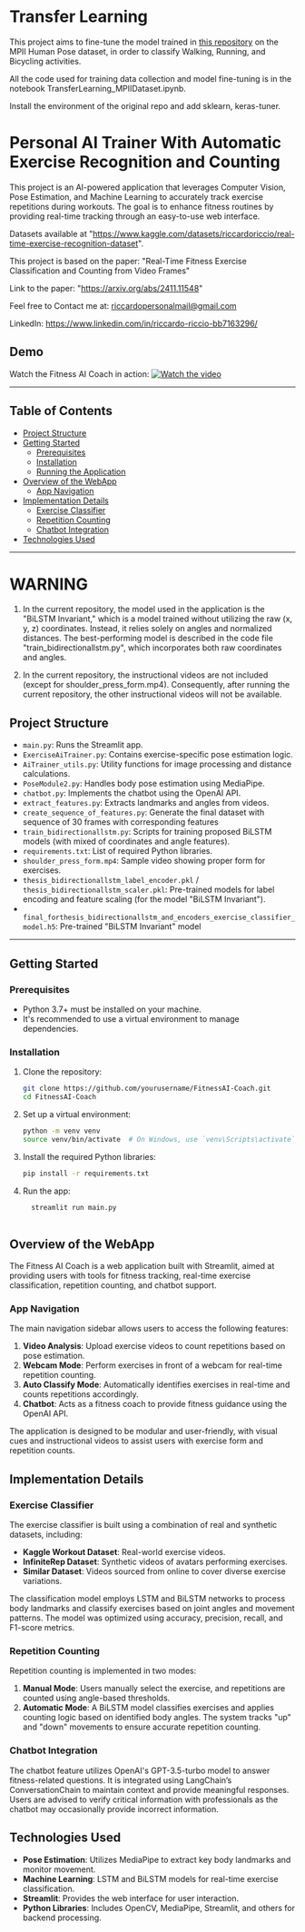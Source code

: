 # Transfer Learning
This project aims to fine-tune the model trained in [this repository](https://github.com/RiccardoRiccio/Fitness-AI-Trainer-With-Automatic-Exercise-Recognition-and-Counting) on the MPII Human Pose dataset, in order to classify Walking, Running, and Bicycling activities.

All the code used for training data collection and model fine-tuning is in the notebook TransferLearning_MPIIDataset.ipynb.

Install the environment of the original repo and add sklearn, keras-tuner.

# Personal AI Trainer With Automatic Exercise Recognition and Counting

This project is an AI-powered application that leverages Computer Vision, Pose Estimation, and Machine Learning to accurately track exercise repetitions during workouts. The goal is to enhance fitness routines by providing real-time tracking through an easy-to-use web interface.

Datasets available at "https://www.kaggle.com/datasets/riccardoriccio/real-time-exercise-recognition-dataset".

This project is based on the paper: "Real-Time Fitness Exercise Classification and Counting from Video Frames"

Link to the paper: "https://arxiv.org/abs/2411.11548"

Feel free to Contact me at: riccardopersonalmail@gmail.com

LinkedIn: https://www.linkedin.com/in/riccardo-riccio-bb7163296/

## Demo

Watch the Fitness AI Coach in action:
[![Watch the video](https://img.youtube.com/vi/GPmDPB1bSmc/maxresdefault.jpg)](https://www.youtube.com/watch?v=GPmDPB1bSmc)

---

## Table of Contents
- [Project Structure](#project-structure)
- [Getting Started](#getting-started)
  - [Prerequisites](#prerequisites)
  - [Installation](#installation)
  - [Running the Application](#running-the-application)
- [Overview of the WebApp](#overview-of-the-webapp)
  - [App Navigation](#app-navigation)
- [Implementation Details](#implementation-details)
  - [Exercise Classifier](#exercise-classifier)
  - [Repetition Counting](#repetition-counting)
  - [Chatbot Integration](#chatbot-integration)
- [Technologies Used](#technologies-used)

---
# WARNING

1) In the current repository, the model used in the application is the "BiLSTM Invariant," which is a model trained without utilizing the raw (x, y, z) coordinates. Instead, it relies solely on angles and normalized distances. The best-performing model is described in the code file "train_bidirectionallstm.py", which incorporates both raw coordinates and angles.

2) In the current repository, the instructional videos are not included (except for shoulder_press_form.mp4). Consequently, after running the current repository, the other instructional videos will not be available.

## Project Structure
- `main.py`: Runs the Streamlit app.
- `ExerciseAiTrainer.py`: Contains exercise-specific pose estimation logic.
- `AiTrainer_utils.py`: Utility functions for image processing and distance calculations.
- `PoseModule2.py`: Handles body pose estimation using MediaPipe.
- `chatbot.py`: Implements the chatbot using the OpenAI API.
- `extract_features.py`: Extracts landmarks and angles from videos.
- `create_sequence_of_features.py`:  Generate the final dataset with sequence of 30 frames with corresponding features
- `train_bidirectionallstm.py`: Scripts for training proposed BiLSTM models (with mixed of coordinates and angle features).
- `requirements.txt`: List of required Python libraries.
- `shoulder_press_form.mp4`: Sample video showing proper form for exercises.
- `thesis_bidirectionallstm_label_encoder.pkl` / `thesis_bidirectionallstm_scaler.pkl`: Pre-trained models for label encoding and feature scaling (for the model "BiLSTM Invariant").
- ` final_forthesis_bidirectionallstm_and_encoders_exercise_classifier_model.h5`: Pre-trained "BiLSTM Invariant" model

---

## Getting Started

### Prerequisites
- Python 3.7+ must be installed on your machine.
- It's recommended to use a virtual environment to manage dependencies.

### Installation

1. Clone the repository:
   ```bash
   git clone https://github.com/yourusername/FitnessAI-Coach.git
   cd FitnessAI-Coach

2. Set up a virtual environment:

   ```bash
   python -m venv venv
   source venv/bin/activate  # On Windows, use `venv\Scripts\activate`

3. Install the required Python libraries:

   ```bash
   pip install -r requirements.txt
4. Run the app:

   ```bash
     streamlit run main.py
      

## Overview of the WebApp

The Fitness AI Coach is a web application built with Streamlit, aimed at providing users with tools for fitness tracking, real-time exercise classification, repetition counting, and chatbot support.

### App Navigation

The main navigation sidebar allows users to access the following features:

1. **Video Analysis**: Upload exercise videos to count repetitions based on pose estimation.
2. **Webcam Mode**: Perform exercises in front of a webcam for real-time repetition counting.
3. **Auto Classify Mode**: Automatically identifies exercises in real-time and counts repetitions accordingly.
4. **Chatbot**: Acts as a fitness coach to provide fitness guidance using the OpenAI API.

The application is designed to be modular and user-friendly, with visual cues and instructional videos to assist users with exercise form and repetition counts.

## Implementation Details

### Exercise Classifier

The exercise classifier is built using a combination of real and synthetic datasets, including:

- **Kaggle Workout Dataset**: Real-world exercise videos.
- **InfiniteRep Dataset**: Synthetic videos of avatars performing exercises.
- **Similar Dataset**: Videos sourced from online to cover diverse exercise variations.

The classification model employs LSTM and BiLSTM networks to process body landmarks and classify exercises based on joint angles and movement patterns. The model was optimized using accuracy, precision, recall, and F1-score metrics.

### Repetition Counting

Repetition counting is implemented in two modes:

1. **Manual Mode**: Users manually select the exercise, and repetitions are counted using angle-based thresholds.
2. **Automatic Mode**: A BiLSTM model classifies exercises and applies counting logic based on identified body angles. The system tracks "up" and "down" movements to ensure accurate repetition counting.

### Chatbot Integration

The chatbot feature utilizes OpenAI's GPT-3.5-turbo model to answer fitness-related questions. It is integrated using LangChain’s ConversationChain to maintain context and provide meaningful responses. Users are advised to verify critical information with professionals as the chatbot may occasionally provide incorrect information.


## Technologies Used

- **Pose Estimation**: Utilizes MediaPipe to extract key body landmarks and monitor movement.
- **Machine Learning**: LSTM and BiLSTM models for real-time exercise classification.
- **Streamlit**: Provides the web interface for user interaction.
- **Python Libraries**: Includes OpenCV, MediaPipe, Streamlit, and others for backend processing.

